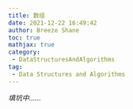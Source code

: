 ```yaml
---
title: 数组
date: 2021-12-22 16:49:42
author: Breeze Shane
toc: true
mathjax: true
category:
 - DataStructuresAndAlgorithms
tag:
 - Data Structures and Algorithms
---
```


*填坑中……*